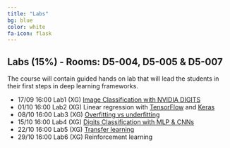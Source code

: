 ```yaml
---
title: "Labs"
bg: blue
color: white
fa-icon: flask
---
```


## Labs (15%) - Rooms: D5-004, D5-005 & D5-007
The course will contain guided hands on lab that will lead the students in their first steps in deep learning frameworks.

* 17/09 16:00 Lab1 (XG) [Image Classification with NVIDIA DIGITS][Lab1]
* 01/10 16:00 Lab2 (XG) Linear regression with [TensorFlow][Lab2a] and [Keras][Lab2b]
* 08/10 16:00 Lab3 (XG) [Overfitting vs underfitting][Lab3]
* 15/10 16:00 Lab4 (XG) [Digits Classification with MLP & CNNs][Lab4]
* 22/10 16:00 Lab5 (XG) [Transfer learning][Lab5] 
* 29/10 16:00 Lab6 (XG) Reinforcement learning

[Lab1]: https://nvlabs.qwiklab.com/
[Lab2a]: https://drive.google.com/file/d/1C7dYVqFmVXsF9rcsFCUjlmRk36Y66dLR/view?usp=sharing
[Lab2b]: https://drive.google.com/file/d/1geSYAcdqVSMQaQssk0kAvHe-icJ_2nUf/view?usp=sharing
[Lab3]: https://colab.research.google.com/drive/1AzNFyJawvAUReK3qlRYj4EG7_bJhlGJ4
[Lab4]: https://colab.research.google.com/drive/1cSdjIuyr8B2BBiOs_HAsYqNF8r_psvnJ
[Lab5]: https://colab.research.google.com/drive/19SVdlmnn6yRXCvNnE8PT1vbXrA8FrBo_
